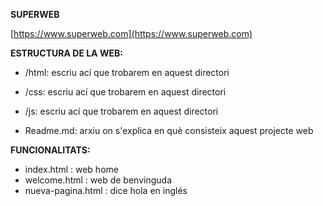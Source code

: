 **SUPERWEB** 

[https://www.superweb.com](https://www.superweb.com)

**ESTRUCTURA DE LA WEB:**

- /html: escriu ací que trobarem en aquest directori 

- /css: escriu ací que trobarem en aquest directori

- /js: escriu ací que trobarem en aquest directori

- Readme.md: arxiu on s'explica en què consisteix aquest projecte web

**FUNCIONALITATS:**

- index.html : web home
- welcome.html : web de benvinguda
- nueva-pagina.html : dice hola en inglés